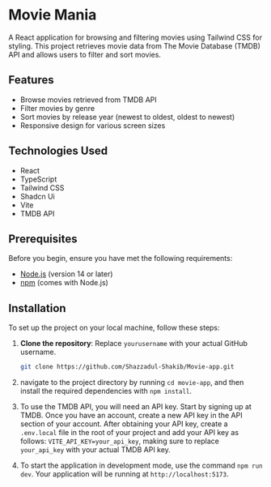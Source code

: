 # Movie Mania

A React application for browsing and filtering movies using Tailwind CSS for styling. This project retrieves movie data from The Movie Database (TMDB) API and allows users to filter and sort movies.

## Features

- Browse movies retrieved from TMDB API
- Filter movies by genre
- Sort movies by release year (newest to oldest, oldest to newest)
- Responsive design for various screen sizes

## Technologies Used

- React
- TypeScript
- Tailwind CSS
- Shadcn Ui
- Vite
- TMDB API

## Prerequisites

Before you begin, ensure you have met the following requirements:

- [Node.js](https://nodejs.org/) (version 14 or later)
- [npm](https://www.npmjs.com/get-npm) (comes with Node.js)

## Installation

To set up the project on your local machine, follow these steps:

1. **Clone the repository**:
   Replace `yourusername` with your actual GitHub username.

   ```bash
   git clone https://github.com/Shazzadul-Shakib/Movie-app.git

   ```

2. navigate to the project directory by running `cd movie-app`, and then install the required dependencies with `npm install`.

3. To use the TMDB API, you will need an API key. Start by signing up at TMDB. Once you have an account, create a new API key in the API section of your account. After obtaining your API key, create a `.env.local` file in the root of your project and add your API key as follows: `VITE_API_KEY=your_api_key`, making sure to replace `your_api_key` with your actual TMDB API key.

4. To start the application in development mode, use the command `npm run dev`. Your application will be running at `http://localhost:5173`.
